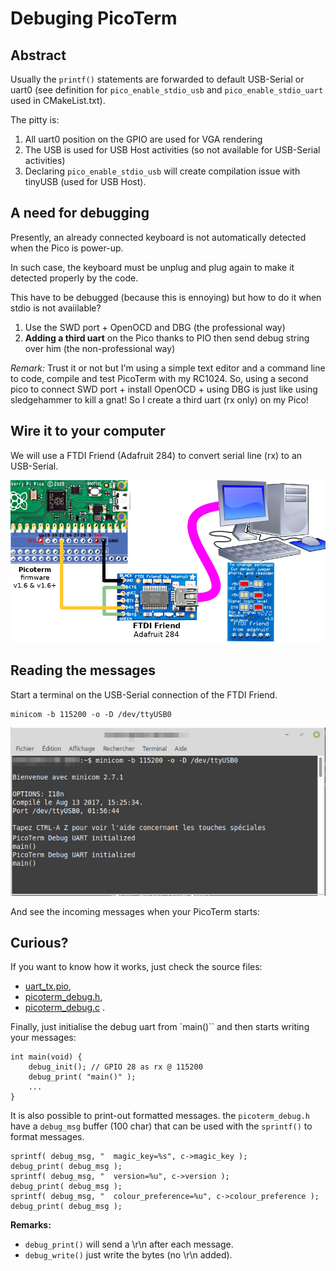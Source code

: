 # Debuging PicoTerm

## Abstract

Usually the `printf()` statements are forwarded to default USB-Serial or uart0 (see
	definition for `pico_enable_stdio_usb` and `pico_enable_stdio_uart` used in CMakeList.txt).

The pitty is:
1. All uart0 position on the GPIO are used for VGA rendering
2. The USB is used for USB Host activities (so not available for USB-Serial activities)
3. Declaring `pico_enable_stdio_usb` will create compilation issue with tinyUSB (used for USB Host).

## A need for debugging

Presently, an already connected keyboard is not automatically detected when the Pico is power-up.

In such case, the keyboard must be unplug and plug again to make it detected properly by the code.

This have to be debugged (because this is ennoying) but how to do it when stdio is not avaiilable?

1. Use the SWD port + OpenOCD and DBG (the professional way)
2. __Adding a third uart__ on the Pico thanks to PIO then send debug string over him (the non-professional way)

_Remark:_ Trust it or not but I'm using a simple text editor and a command line to code, compile and test PicoTerm with my RC1024. So, using a second pico to connect SWD port + install OpenOCD + using DBG is just like using sledgehammer to kill a gnat! So I create a third uart (rx only) on my Pico!

## Wire it to your computer
We will use a FTDI Friend (Adafruit 284) to convert serial line (rx) to an USB-Serial.

![PicoTerm debug uart](_static/picoterm-debug-uart-hr11.jpg)

## Reading the messages

Start a terminal on the USB-Serial connection of the FTDI Friend.

```
minicom -b 115200 -o -D /dev/ttyUSB0
```

![minicom on debug uart](_static/debug-minicom.jpg)

And see the incoming messages when your PicoTerm starts:


## Curious?
If you want to know how it works, just check the source files:
* [uart_tx.pio](common/uart_tx.pio),
* [picoterm_debug.h](common/picoterm_debug.h),
* [picoterm_debug.c](common/picoterm_debug.c) .

Finally, just initialise the debug uart from `main()`` and then starts writing your messages:

```
int main(void) {
    debug_init(); // GPIO 28 as rx @ 115200
    debug_print( "main()" );
    ...
}
```

It is also possible to print-out formatted messages. the `picoterm_debug.h` have a `debug_msg`
buffer (100 char) that can be used with the `sprintf()` to format messages.

```
sprintf( debug_msg, "  magic_key=%s", c->magic_key );
debug_print( debug_msg );
sprintf( debug_msg, "  version=%u", c->version );
debug_print( debug_msg );
sprintf( debug_msg, "  colour_preference=%u", c->colour_preference );
debug_print( debug_msg );
```

__Remarks:__
* `debug_print()` will send a \r\n after each message.
* `debug_write()` just write the bytes (no \r\n added).
